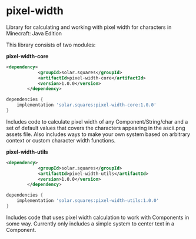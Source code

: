 # pixel-width
Library for calculating and working with pixel width for characters in Minecraft: Java Edition

This library consists of two modules:

**pixel-width-core**
```xml
<dependency>
            <groupId>solar.squares</groupId>
            <artifactId>pixel-width-core</artifactId>
            <version>1.0.0</version>
        </dependency>
```
```groovy
dependencies {
    implementation 'solar.squares:pixel-width-core:1.0.0'
}
```

Includes code to calculate pixel width of any Component/String/char and a set of default values 
that covers the characters appearing in the ascii.png assets file. Also includes ways to make your own system based on 
arbitrary context or custom character width functions.


**pixel-width-utils**
```xml
<dependency>
            <groupId>solar.squares</groupId>
            <artifactId>pixel-width-utils</artifactId>
            <version>1.0.0</version>
        </dependency>
```
```groovy
dependencies {
    implementation 'solar.squares:pixel-width-utils:1.0.0'
}
```

Includes code that uses pixel width calculation to work with Components in some way. Currently
only includes a simple system to center text in a Component.